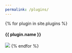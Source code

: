 ```yaml
---
permalink: /plugins/
---
```


{% for plugin in site.plugins %}
  <h4>{{ plugin.name }}</h4>
  <a href="{{ plugin.link }}" target="_blank"><img src="{{ plugin.thumb }}" /></a>
{% endfor %}
